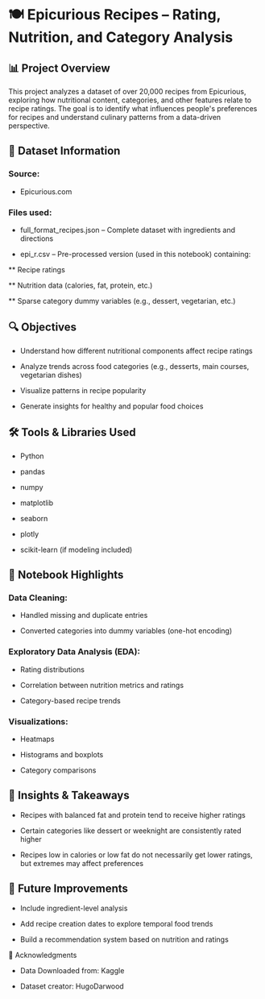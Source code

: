 # 🍽️ Epicurious Recipes – Rating, Nutrition, and Category Analysis
## 📊 Project Overview
This project analyzes a dataset of over 20,000 recipes from Epicurious, exploring how nutritional content, categories, and other features relate to recipe ratings. The goal is to identify what influences people's preferences for recipes and understand culinary patterns from a data-driven perspective.

## 📁 Dataset Information
### Source: 
- Epicurious.com

### Files used:

- full_format_recipes.json – Complete dataset with ingredients and directions

- epi_r.csv – Pre-processed version (used in this notebook) containing:

** Recipe ratings

** Nutrition data (calories, fat, protein, etc.)

** Sparse category dummy variables (e.g., dessert, vegetarian, etc.)

## 🔍 Objectives
- Understand how different nutritional components affect recipe ratings

- Analyze trends across food categories (e.g., desserts, main courses, vegetarian dishes)

- Visualize patterns in recipe popularity

- Generate insights for healthy and popular food choices

## 🛠️ Tools & Libraries Used
- Python

- pandas

- numpy

- matplotlib

- seaborn

- plotly

- scikit-learn (if modeling included)

## 🔬 Notebook Highlights
### Data Cleaning:

- Handled missing and duplicate entries

- Converted categories into dummy variables (one-hot encoding)

### Exploratory Data Analysis (EDA):

- Rating distributions

- Correlation between nutrition metrics and ratings

- Category-based recipe trends

### Visualizations:

- Heatmaps

- Histograms and boxplots

- Category comparisons


## 🧠 Insights & Takeaways
- Recipes with balanced fat and protein tend to receive higher ratings

- Certain categories like dessert or weeknight are consistently rated higher

- Recipes low in calories or low fat do not necessarily get lower ratings, but extremes may affect preferences

## 🚀 Future Improvements
- Include ingredient-level analysis

- Add recipe creation dates to explore temporal food trends

- Build a recommendation system based on nutrition and ratings

🙏 Acknowledgments
- Data Downloaded from: Kaggle

- Dataset creator: HugoDarwood

